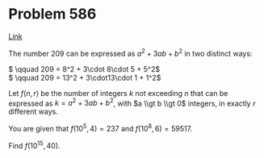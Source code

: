 # Problem 586

[Link](https://projecteuler.net/problem=586)

The number $209$ can be expressed as $a^2 + 3ab + b^2$ in two distinct ways: 

$ \\qquad 209 = 8^2 + 3\\cdot 8\\cdot 5 + 5^2$  
$ \\qquad 209 = 13^2 + 3\\cdot13\\cdot 1 + 1^2$ 

Let $f(n,r)$ be the number of integers $k$ not exceeding $n$ that can be expressed as $k=a^2 + 3ab + b^2$, with $a \\gt b \\gt 0$ integers, in exactly $r$ different ways. 

You are given that $f(10^5, 4) = 237$ and $f(10^8, 6) = 59517$. 

Find $f(10^{15}, 40)$.